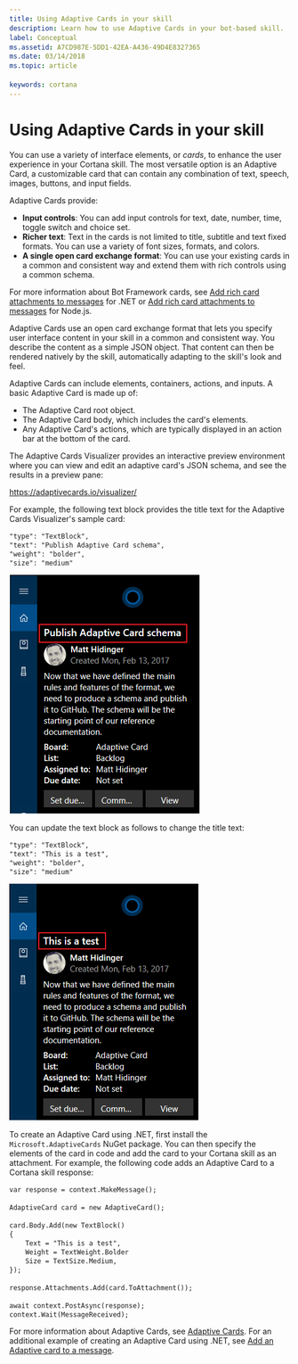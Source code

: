 ```yaml
---
title: Using Adaptive Cards in your skill
description: Learn how to use Adaptive Cards in your bot-based skill.
label: Conceptual
ms.assetid: A7CD987E-5DD1-42EA-A436-49D4E8327365
ms.date: 03/14/2018
ms.topic: article

keywords: cortana
---
```


# Using Adaptive Cards in your skill

You can use a variety of interface elements, or *cards*, to enhance the user experience in your Cortana skill. The most versatile option is an Adaptive Card, a customizable card that can contain any combination of text, speech, images, buttons, and input fields.

Adaptive Cards provide:

* **Input controls**: You can add input controls for text, date, number, time, toggle switch and choice set.
* **Richer text**: Text in the cards is not limited to title, subtitle and text fixed formats. You can use a variety of font sizes, formats, and colors.
* **A single open card exchange format**: You can use your existing cards in a common and consistent way and extend them with rich controls using a common schema.

For more information about Bot Framework cards, see [Add rich card attachments to messages](https://docs.microsoft.com/en-us/bot-framework/dotnet/bot-builder-dotnet-add-rich-card-attachments) for .NET or [Add rich card attachments to messages](https://docs.microsoft.com/en-us/bot-framework/nodejs/bot-builder-nodejs-send-rich-cards) for Node.js. 

Adaptive Cards use an open card exchange format that lets you specify user interface content in your skill in a common and consistent way. You describe the content as a simple JSON object. That content can then be rendered natively by the skill, automatically adapting to the skill's look and feel.

Adaptive Cards can include elements, containers, actions, and inputs. A basic Adaptive Card is made up of: 

* The Adaptive Card root object.
* The Adaptive Card body, which includes the card's elements. 
* Any Adaptive Card's actions, which are typically displayed in an action bar at the bottom of the card.

The Adaptive Cards Visualizer provides an interactive preview environment where you can view and edit an adaptive card's JSON schema, and see the results in a preview pane:

https://adaptivecards.io/visualizer/

For example, the following text block provides the title text for the Adaptive Cards Visualizer's sample card:

    "type": "TextBlock",
    "text": "Publish Adaptive Card schema",
    "weight": "bolder",
    "size": "medium"

![Sample Card](../images/AC_Visualizer1.png)

You can update the text block as follows to change the title text:

    "type": "TextBlock",
    "text": "This is a test",
    "weight": "bolder",
    "size": "medium"

![Revised Card](../images/AC_Visualizer2.png)

To create an Adaptive Card using .NET, first install the `Microsoft.AdaptiveCards` NuGet package. You can then specify the elements of the card in code and add the card to your Cortana skill as an attachment. For example, the following code adds an Adaptive Card to a Cortana skill response:

    var response = context.MakeMessage();
    
    AdaptiveCard card = new AdaptiveCard();

    card.Body.Add(new TextBlock()
    {
        Text = "This is a test",
        Weight = TextWeight.Bolder
        Size = TextSize.Medium,
    });

    response.Attachments.Add(card.ToAttachment());

    await context.PostAsync(response);
    context.Wait(MessageReceived);

For more information about Adaptive Cards, see [Adaptive Cards](https://adaptivecards.io/). For an additional example of creating an Adaptive Card using .NET, see [Add an Adaptive card to a message](https://docs.microsoft.com/en-us/bot-framework/dotnet/bot-builder-dotnet-add-rich-card-attachments#adaptive-card).